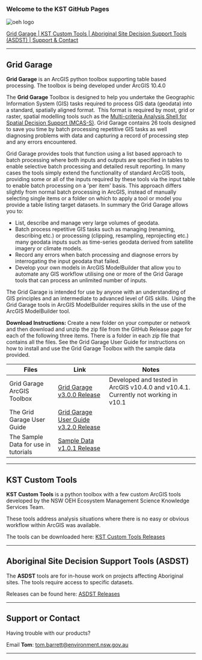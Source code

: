 ### Welcome to the KST GitHub Pages

![oeh logo](https://nsw-oeh-ems-kst.github.io//img/oehlogo.png)

[Grid Garage | ](#grid-garage)
[KST Custom Tools | ](#kst-custom-tools)
[Aboriginal Site Decision Support Tools (ASDST) | ](#ASDST)
[Support & Contact](#support-contact)

****

## <a name="grid-garage"></a> Grid Garage

**Grid Garage** is an ArcGIS python toolbox supporting table based processing. The toolbox is being developed under ArcGIS 10.4.0 

The **Grid Garage** Toolbox is designed to help you undertake the Geographic Information System (GIS) tasks required to process GIS data (geodata) into a standard, spatially aligned format.  This format is required by most, grid or raster, spatial modelling tools such as the [Multi-criteria Analysis Shell for Spatial Decision Support (MCAS-S)](http://www.agriculture.gov.au/abares/aclump/multi-criteria-analysis). Grid Garage contains 26 tools designed to save you time by batch processing repetitive GIS tasks as well diagnosing problems with data and capturing a record of processing step and any errors encountered.

Grid Garage provides tools that function using a list based approach to batch processing where both inputs and outputs are specified in tables to enable selective batch processing and detailed result reporting. In many cases the tools simply extend the functionality of standard ArcGIS tools, providing some or all of the inputs required by these tools via the input table to enable batch processing on a 'per item' basis. This approach differs slightly from normal batch processing in ArcGIS, instead of manually selecting single items or a folder on which to apply a tool or model you provide a table listing target datasets. In summary the
Grid Garage allows you to:

* List, describe and manage very large volumes of geodata.
* Batch process repetitive GIS tasks such as managing (renaming, describing etc.) or processing (clipping, resampling, reprojecting etc.) many geodata inputs such as time-series geodata derived from satellite imagery or climate models.
* Record any errors when batch processing and diagnose errors by interrogating the input geodata that failed.
* Develop your own models in ArcGIS ModelBuilder that allow you to automate any GIS workflow utilising one or more of the Grid Garage tools that can process an unlimited number of inputs.

The Grid Garage is intended for use by anyone with an understanding of GIS principles and an intermediate to advanced level of GIS skills.  Using the Grid Garage tools in ArcGIS ModelBuilder requires skills in the use of the ArcGIS ModelBuilder tool.

**Download Instructions:** Create a new folder on your computer or network and then download and unzip the zip file from the GitHub Release page for each of the following three items. There is a folder in each zip file that contains all the files. See the Grid Garage User Guide for instructions on how to install and use the Grid Garage Toolbox with the sample data provided. 

| Files | Link  | Notes |
| --- | --- | --- |
| Grid Garage ArcGIS Toolbox | [Grid Garage v3.0.0 Release](https://github.com/NSW-OEH-EMS-KST/grid-garage/releases) | Developed and tested in ArcGIS v10.4.0 and v10.4.1. Currently not working in v10.1|
| The Grid Garage User Guide | [Grid Garage User Guide v3.2.0 Release](https://github.com/NSW-OEH-EMS-KST/grid-garage-documentation/releases) | |
| The Sample Data for use in tutorials | [Sample Data v1.0.1 Release](https://github.com/NSW-OEH-EMS-KST/grid-garage-sample-data/releases) | |


****

## <a name="kst-custom-tools"></a> KST Custom Tools 

**KST Custom Tools** is a python toolbox with a few custom ArcGIS tools developed by the NSW OEH Ecosystem Management Science Knowledge Services Team.

These tools address analysis situations where there is no easy or obvious workflow within ArcGIS was available.

The tools can be downloaded here: 
[KST Custom Tools Releases](https://github.com/NSW-OEH-EMS-KST/kst-custom-tools/releases)


****

## <a name="ASDST"></a> Aboriginal Site Decision Support Tools (ASDST)

The **ASDST** tools are for in-house work on projects affecting Aboriginal sites. The tools require access to specific datasets.

Releases can be found here: [ASDST Releases](https://github.com/NSW-OEH-EMS-KST/asdst/releases)


****

## <a name="support-contact"></a> Support or Contact

Having trouble with our products?

Email **Tom**: tom.barrett@environment.nsw.gov.au

****
